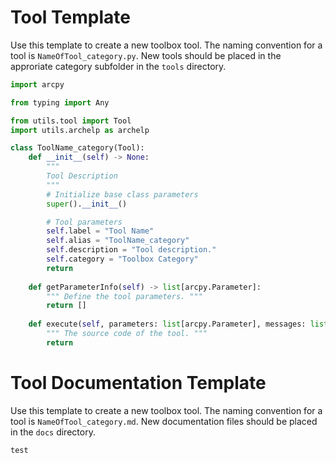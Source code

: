 # Tool Template

Use this template to create a new toolbox tool. The naming convention for a tool is `NameOfTool_category.py`. New tools should be placed in the approriate category subfolder in the `tools` directory.

```python
import arcpy

from typing import Any

from utils.tool import Tool
import utils.archelp as archelp

class ToolName_category(Tool):
    def __init__(self) -> None:
        """
        Tool Description
        """
        # Initialize base class parameters
        super().__init__()

        # Tool parameters
        self.label = "Tool Name"
        self.alias = "ToolName_category"
        self.description = "Tool description."
        self.category = "Toolbox Category"
        return
    
    def getParameterInfo(self) -> list[arcpy.Parameter]:
        """ Define the tool parameters. """
        return [] 
    
    def execute(self, parameters: list[arcpy.Parameter], messages: list[Any]) -> None:
        """ The source code of the tool. """
        return
```

# Tool Documentation Template

Use this template to create a new toolbox tool. The naming convention for a tool is `NameOfTool_category.md`. New documentation files should be placed in the `docs` directory.

```markdown
test
```